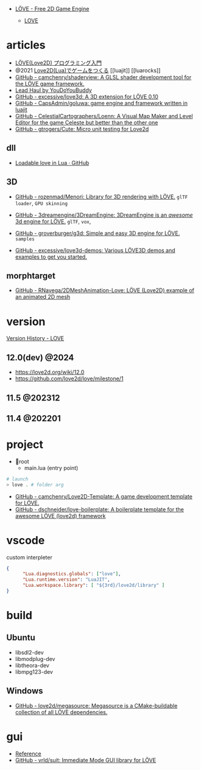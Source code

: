- [LÖVE - Free 2D Game Engine](https://love2d.org/)

  - [LOVE](https://love2d.org/wiki/Main_Page)

# articles

- [LÖVE(Love2D) プログラミング入門](https://love2d-programming.com/)
- @2021 [Love2D(Lua)でゲームをつくる](https://zenn.dev/m9m/scraps/52a88a63cdd1f4) [[luajit]] [[luarocks]]
- [GitHub - camchenry/shaderview: A GLSL shader development tool for the LÖVE game framework.](https://github.com/camchenry/shaderview)
- [Lead Haul by YouDoYouBuddy](https://youdoyoubuddy.itch.io/lead-haul)
- [GitHub - excessive/love3d: A 3D extension for LÖVE 0.10](https://github.com/excessive/love3d/)
- [GitHub - CapsAdmin/goluwa: game engine and framework written in luajit](https://github.com/CapsAdmin/goluwa)
- [GitHub - CelestialCartographers/Loenn: A Visual Map Maker and Level Editor for the game Celeste but better than the other one](https://github.com/CelestialCartographers/Loenn)
- [GitHub - gtrogers/Cute: Micro unit testing for Love2d](https://github.com/gtrogers/Cute)

## dll

- [Loadable love in Lua · GitHub](https://gist.github.com/markandgo/dfa7d4c1fc7b81da2ed5)

## 3D

- [GitHub - rozenmad/Menori: Library for 3D rendering with LÖVE.](https://github.com/rozenmad/Menori)
  `glTF loader`, `GPU skinning`

- [GitHub - 3dreamengine/3DreamEngine: 3DreamEngine is an _awesome_ 3d engine for LÖVE.](https://github.com/3dreamengine/3DreamEngine)
  `glTF`, `vox`,

- [GitHub - groverburger/g3d: Simple and easy 3D engine for LÖVE.](https://github.com/groverburger/g3d)
  `samples`

- [GitHub - excessive/love3d-demos: Various LÖVE3D demos and examples to get you started.](https://github.com/excessive/love3d-demos)

## morphtarget

- [GitHub - RNavega/2DMeshAnimation-Love: LÖVE (Love2D) example of an animated 2D mesh](https://github.com/RNavega/2DMeshAnimation-Love)

# version

[Version History - LOVE](https://love2d.org/wiki/Version_History)

## 12.0(dev) @2024

- https://love2d.org/wiki/12.0
- https://github.com/love2d/love/milestone/1

## 11.5 @202312

## 11.4 @202201

# project

- 📁root
  - main.lua (entry point)

```sh
# launch
> love . # folder arg
```

- [GitHub - camchenry/Love2D-Template: A game development template for LÖVE.](https://github.com/camchenry/Love2D-Template)
- [GitHub - dschneider/love-boilerplate: A boilerplate template for the awesome LÖVE (love2d) framework](https://github.com/dschneider/love-boilerplate)

# vscode

custom interpleter

```json:.vscode/settings.json
{
      "Lua.diagnostics.globals": ["love"],
      "Lua.runtime.version": "LuaJIT",
      "Lua.workspace.library": [ "${3rd}/love2d/library" ]
}
```

# build

## Ubuntu

- libsdl2-dev
- libmodplug-dev
- libtheora-dev
- libmpg123-dev

## Windows

- [GitHub - love2d/megasource: Megasource is a CMake-buildable collection of all LÖVE dependencies.](https://github.com/love2d/megasource)

# gui

- [Reference](http://airstruck.github.io/luigi/doc/classes/Widget.html)
- [GitHub - vrld/suit: Immediate Mode GUI library for LÖVE](https://github.com/vrld/SUIT)
